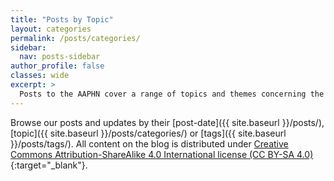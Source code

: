 ```yaml
---
title: "Posts by Topic"
layout: categories
permalink: /posts/categories/
sidebar:
  nav: posts-sidebar
author_profile: false
classes: wide
excerpt: >
  Posts to the AAPHN cover a range of topics and themes concerning the practicing and studying of public history in Australasia. Browse these various themes here by their topic categories.
---
```

Browse our posts and updates by their [post-date]({{ site.baseurl }}/posts/), [topic]({{ site.baseurl }}/posts/categories/) or [tags]({{ site.baseurl }}/posts/tags/). All content on the blog is distributed under [Creative Commons Attribution-ShareAlike 4.0 International license (CC BY-SA 4.0)](https://creativecommons.org/licenses/by-sa/4.0/){:target="_blank"}.
